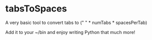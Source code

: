 # tabsToSpaces
A very basic tool to convert tabs to (" " * numTabs * spacesPerTab)

Add it to your ~/bin and enjoy writing Python that much more!
